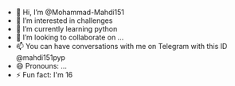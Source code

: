 - 👋 Hi, I’m @Mohammad-Mahdi151
- 👀 I’m interested in challenges
- 🌱 I’m currently learning python
- 💞️ I’m looking to collaborate on ...
- 📫 You can have conversations with me on Telegram with this ID @mahdi151pyp
- 😄 Pronouns: ...
- ⚡ Fun fact: I'm 16

<!---
Mohammad-Mahdi151/Mohammad-Mahdi151 is a ✨ special ✨ repository because its `README.md` (this file) appears on your GitHub profile.
You can click the Preview link to take a look at your changes.
--->
